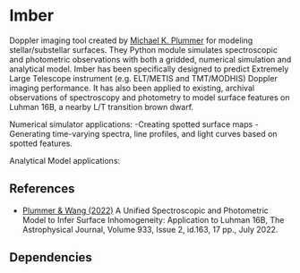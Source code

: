 # Imber
Doppler imaging tool created by [Michael K. Plummer](michaelplummer.dev) for modeling stellar/substellar surfaces. They Python module simulates spectroscopic and photometric observations with both a gridded, numerical simulation and analytical model. Imber has been specifically designed to predict Extremely Large Telescope instrument (e.g. ELT/METIS and TMT/MODHIS) Doppler imaging performance. It has also been applied to existing, archival observations of spectroscopy and photometry to model surface features on Luhman 16B, a nearby L/T transition brown dwarf.

Numerical simulator applications:
-Creating spotted surface maps
-Generating time-varying spectra, line profiles, and light curves based on spotted features.

Analytical Model applications:


## References

- [Plummer & Wang (2022)](https://ui.adsabs.harvard.edu/abs/2022ApJ...933..163P/abstract) A Unified Spectroscopic and Photometric Model to Infer Surface Inhomogeneity: Application to Luhman 16B, The Astrophysical Journal, Volume 933, Issue 2, id.163, 17 pp., July 2022.

## Dependencies
